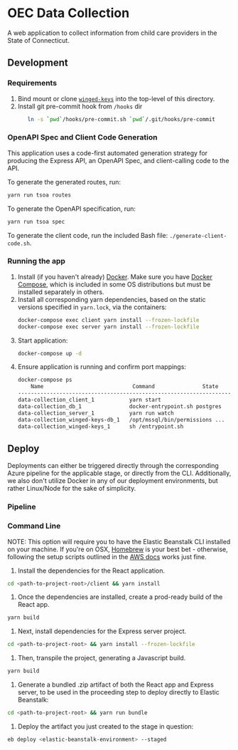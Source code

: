 # OEC Data Collection

A web application to collect information from child care providers in the State of Connecticut.

## Development

### Requirements
1. Bind mount or clone [`winged-keys`](https://github.com/ctoec/winged-keys) into the top-level of this directory.
2. Install git pre-commit hook from `/hooks` dir
    ```sh
       ln -s `pwd`/hooks/pre-commit.sh `pwd`/.git/hooks/pre-commit
    ```

### OpenAPI Spec and Client Code Generation
This application uses a code-first automated generation strategy for producing the Express API, an OpenAPI Spec, and client-calling code to the API.

To generate the generated routes, run:
```bash
yarn run tsoa routes
```

To generate the OpenAPI specification, run:
```bash
yarn run tsoa spec
```

To generate the client code, run the included Bash file: `./generate-client-code.sh`.

### Running the app
1. Install (if you haven't already) [Docker](https://hub.docker.com/search?q=&type=edition&offering=community). Make sure you have [Docker Compose](https://docs.docker.com/compose/install/), which is included in some OS distributions but must be installed separately in others.
2. Install all corresponding yarn dependencies, based on the static versions specified in `yarn.lock`, via the containers:
    ```sh
    docker-compose exec client yarn install --frozen-lockfile
    docker-compose exec server yarn install --frozen-lockfile
    ```
3. Start application:
    ```sh
    docker-compose up -d
    ```
4. Ensure application is running and confirm port mappings:
    ```sh
    docker-compose ps
        Name                            Command               State           Ports                
    --------------------------------------------------------------------------------------------------       
    data-collection_client_1           yarn start                       Up      0.0.0.0:5000->3000/tcp       
    data-collection_db_1               docker-entrypoint.sh postgres    Up      5432/tcp   
    data-collection_server_1           yarn run watch                   Up      0.0.0.0:5001->3000/tcp       
    data-collection_winged-keys-db_1   /opt/mssql/bin/permissions ...   Up      1433/tcp                     
    data-collection_winged-keys_1      sh /entrypoint.sh                Up      0.0.0.0:5050->5050/tcp       

    ```

## Deploy

Deployments can either be triggered directly through the corresponding Azure pipeline for the applicable stage, or directly from the CLI.  Additionally, we also don't utilize Docker in any of our deployment environments, but rather Linux/Node for the sake of simplicity.

### Pipeline

### Command Line
NOTE: This option will require you to have the Elastic Beanstalk CLI installed on your machine.  If you're on OSX, [Homebrew](https://formulae.brew.sh/formula/aws-elasticbeanstalk) is your best bet - otherwise, following the setup scripts outlined in the [AWS docs](https://docs.aws.amazon.com/elasticbeanstalk/latest/dg/eb-cli3-install.html) works just fine.

1. Install the dependencies for the React application.
```bash
cd <path-to-project-root>/client && yarn install
```

1. Once the dependencies are installed, create a prod-ready build of the React app.
```bash
yarn build
```

1. Next, install dependencies for the Express server project.
```bash
cd <path-to-project-root> && yarn install --frozen-lockfile
```

1. Then, transpile the project, generating a Javascript build.
```bash
yarn build
```

1. Generate a bundled .zip artifact of both the React app and Express server, to be used in the proceeding step to deploy directly to Elastic Beanstalk:
```bash
cd <path-to-project-root> && yarn run bundle
```

1. Deploy the artifact you just created to the stage in question:
```bash
eb deploy <elastic-beanstalk-environment> --staged
```